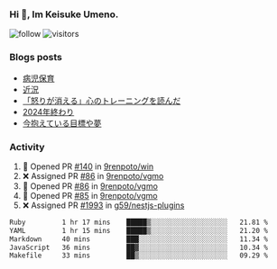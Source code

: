 ### Hi 👋, Im Keisuke Umeno.

<!--
**9renpoto/9renpoto** is a ✨ _special_ ✨ repository because its `README.md` (this file) appears on your GitHub profile.

Here are some ideas to get you started:

- 🔭 I’m currently working on ...
- 🌱 I’m currently learning ...
- 👯 I’m looking to collaborate on ...
- 🤔 I’m looking for help with ...
- 💬 Ask me about ...
- 📫 How to reach me: ...
- 😄 Pronouns: ...
- ⚡ Fun fact: ...
-->

![follow](https://img.shields.io/github/followers/9renpoto?label=Follow&style=social)
![visitors](https://komarev.com/ghpvc/?username=9renpoto&label=Profile%20views&color=0e75b6&style=flat)

### Blogs posts

<!-- BLOG-POST-LIST:START -->
- [病児保育](https://9renpoto.win/entry/2025/09/25/childcare_for_sick_children)
- [近況](https://9renpoto.win/entry/2025/04/05/current_status)
- [「怒りが消える」心のトレーニングを読んだ](https://9renpoto.win/entry/2025/02/01/anger-management)
- [2024年終わり](https://9renpoto.win/entry/2024/12/31/2024-end)
- [今抱えている目標や夢](https://9renpoto.win/entry/2024/12/02/objective)
<!-- BLOG-POST-LIST:END -->

### Activity

<!--START_SECTION:activity-->
1. 💪 Opened PR [#140](undefined) in [9renpoto/win](https://github.com/9renpoto/win)
2. ❌ Assigned PR [#86](undefined) in [9renpoto/vgmo](https://github.com/9renpoto/vgmo)
3. 💪 Opened PR [#86](undefined) in [9renpoto/vgmo](https://github.com/9renpoto/vgmo)
4. 💪 Opened PR [#85](undefined) in [9renpoto/vgmo](https://github.com/9renpoto/vgmo)
5. ❌ Assigned PR [#1993](undefined) in [g59/nestjs-plugins](https://github.com/g59/nestjs-plugins)
<!--END_SECTION:activity-->

<!--START_SECTION:waka-->

```txt
Ruby         1 hr 17 mins    █████▒░░░░░░░░░░░░░░░░░░░   21.81 %
YAML         1 hr 15 mins    █████▒░░░░░░░░░░░░░░░░░░░   21.20 %
Markdown     40 mins         ███░░░░░░░░░░░░░░░░░░░░░░   11.34 %
JavaScript   36 mins         ██▓░░░░░░░░░░░░░░░░░░░░░░   10.34 %
Makefile     33 mins         ██▒░░░░░░░░░░░░░░░░░░░░░░   09.29 %
```

<!--END_SECTION:waka-->
